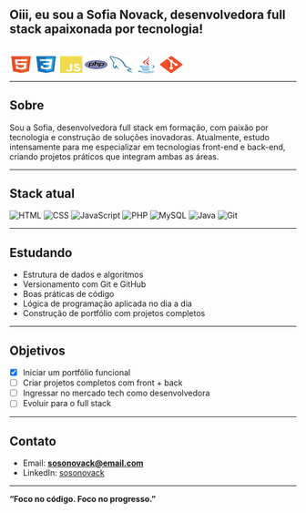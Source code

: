 ## Oiii, eu sou a Sofia Novack, desenvolvedora full stack apaixonada por tecnologia!

<div style="display: inline_block"><br>
  <img align="center" alt="Sofia-HTML" height="30" width="40" src="https://raw.githubusercontent.com/devicons/devicon/master/icons/html5/html5-original.svg">
  <img align="center" alt="Sofia-CSS" height="30" width="40" src="https://raw.githubusercontent.com/devicons/devicon/master/icons/css3/css3-original.svg">
  <img align="center" alt="Sofia-JS" height="30" width="40" src="https://raw.githubusercontent.com/devicons/devicon/master/icons/javascript/javascript-plain.svg">
  <img align="center" alt="Sofia-PHP" height="30" width="40" src="https://raw.githubusercontent.com/devicons/devicon/master/icons/php/php-original.svg">
  <img align="center" alt="Sofia-MySQL" height="30" width="40" src="https://raw.githubusercontent.com/devicons/devicon/master/icons/mysql/mysql-original.svg">
  <img align="center" alt="Sofia-Java" height="30" width="40" src="https://raw.githubusercontent.com/devicons/devicon/master/icons/java/java-original.svg">
  <img align="center" alt="Sofia-Git" height="30" width="40" src="https://raw.githubusercontent.com/devicons/devicon/master/icons/git/git-original.svg">
</div>

---

## Sobre

Sou a Sofia, desenvolvedora full stack em formação, com paixão por tecnologia e construção de soluções inovadoras. Atualmente, estudo intensamente para me especializar em tecnologias front-end e back-end, criando projetos práticos que integram ambas as áreas.

---

## Stack atual

![HTML](https://img.shields.io/badge/HTML-E44D26?style=flat&logo=html5&logoColor=white)
![CSS](https://img.shields.io/badge/CSS-264de4?style=flat&logo=css3&logoColor=white)
![JavaScript](https://img.shields.io/badge/JavaScript-F7DF1E?style=flat&logo=javascript&logoColor=black)
![PHP](https://img.shields.io/badge/PHP-777BB4?style=flat&logo=php&logoColor=white)
![MySQL](https://img.shields.io/badge/MySQL-00758F?style=flat&logo=mysql&logoColor=white)
![Java](https://img.shields.io/badge/Java-ED8B00?style=flat&logo=java&logoColor=white)
![Git](https://img.shields.io/badge/Git-F05032?style=flat&logo=git&logoColor=white)

---

## Estudando

- Estrutura de dados e algoritmos  
- Versionamento com Git e GitHub  
- Boas práticas de código  
- Lógica de programação aplicada no dia a dia  
- Construção de portfólio com projetos completos

---

## Objetivos

- [x] Iniciar um portfólio funcional  
- [ ] Criar projetos completos com front + back  
- [ ] Ingressar no mercado tech como desenvolvedora  
- [ ] Evoluir para o full stack

---

## Contato

- Email: **sosonovack@email.com**  
- LinkedIn: [sosonovack](https://www.linkedin.com/in/sosonovack)

---

**“Foco no código. Foco no progresso.”**
